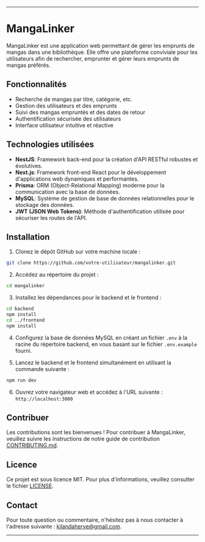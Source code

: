 

---

# MangaLinker

MangaLinker est une application web permettant de gérer les emprunts de mangas dans une bibliothèque. Elle offre une plateforme conviviale pour les utilisateurs afin de rechercher, emprunter et gérer leurs emprunts de mangas préférés.

## Fonctionnalités

- Recherche de mangas par titre, catégorie, etc.
- Gestion des utilisateurs et des emprunts
- Suivi des mangas empruntés et des dates de retour
- Authentification sécurisée des utilisateurs
- Interface utilisateur intuitive et réactive

## Technologies utilisées

- **NestJS**: Framework back-end pour la création d'API RESTful robustes et évolutives.
- **Next.js**: Framework front-end React pour le développement d'applications web dynamiques et performantes.
- **Prisma**: ORM (Object-Relational Mapping) moderne pour la communication avec la base de données.
- **MySQL**: Système de gestion de base de données relationnelles pour le stockage des données.
- **JWT (JSON Web Tokens)**: Méthode d'authentification utilisée pour sécuriser les routes de l'API.

## Installation

1. Clonez le dépôt GitHub sur votre machine locale :

```bash
git clone https://github.com/votre-utilisateur/mangalinker.git
```

2. Accédez au répertoire du projet :

```bash
cd mangalinker
```

3. Installez les dépendances pour le backend et le frontend :

```bash
cd backend
npm install
cd ../frontend
npm install
```

4. Configurez la base de données MySQL en créant un fichier `.env` à la racine du répertoire backend, en vous basant sur le fichier `.env.example` fourni.

5. Lancez le backend et le frontend simultanément en utilisant la commande suivante :

```bash
npm run dev
```

6. Ouvrez votre navigateur web et accédez à l'URL suivante : `http://localhost:3000`

## Contribuer

Les contributions sont les bienvenues ! Pour contribuer à MangaLinker, veuillez suivre les instructions de notre guide de contribution [CONTRIBUTING.md](CONTRIBUTING.md).

## Licence

Ce projet est sous licence MIT. Pour plus d'informations, veuillez consulter le fichier [LICENSE](LICENSE).

## Contact

Pour toute question ou commentaire, n'hésitez pas à nous contacter à l'adresse suivante : [kilandaherve@gmail.com](kilandaherve@gmail.com]).

---

